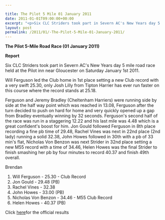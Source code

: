 ```yaml
---

title: The Pilot 5 Mile 01 January 2011
date: 2011-01-01T09:00:00+00:00
excerpt: "<p>Six CLC Striders took part in Severn AC's New Years day 5 mile road race held at the Pilot inn near Gloucester. The tremendous effort and determination shown by all six Striders resulted in 2 new club records and 3 PB's. Fantastic start to the new year, well done to all!, Brendan Ward (Club Chairman) Pilot 5 Mile Photos Report Results</p>"
layout: post
permalink: /2011/01/-The-Pilot-5-Mile-01-January-2011/
---
```

**The Pilot 5-Mile Road Race (01 January 2011)**

**<a name="report"></a>**

**Report**

Six CLC Striders took part in Severn AC's New Years day 5 mile road race held at the Pilot inn near Gloucester on Saturday January 1st 2011.

Will Ferguson led the Club home in 1st place setting a new Club record with a very swift 25.30, only Josh Lilly from Tipton Harrier has ever run faster on this course where the record stands at 25.18.

Ferguson and Jeremy Bradley (Cheltenham Harriers) were running side by side at the half way point which was reached in 13.08, Ferguson after the turn decided to push on hard for home and very quickly opened up a gap from Bradley eventually winning by 32 seconds. Ferguson's second half of the race was run in a staggering 12.22 and his last mile was 4.48 which is a great confident's boost for him. Jon Gould followed Ferguson in 8th place recording a fine pb time of 29.48, Rachel Vines was next in 22nd place (2nd lady) running a solid 32.38, John Howes followed in 30th with a pb of 33 min's flat, Nicholas Von Benzon was next Strider in 32nd place setting a new M55 record with a time of 34.46, Helen Howes was the final Strider to finish smashing her pb by four minutes to record 40.37 and finish 49th overall.

Brendan

1. Will Ferguson - 25.30 - Club Record  
8. Jon Gould - 29.48 (PB)  
22. Rachel Vines - 32.38  
30. John Howes - 33.00 (PB)  
32. Nicholas Von Benzon - 34.46 - M55 Club Record  
49. Helen Howes - 40.37 (PB)

Click <a href="http://www.severnac.co.uk/results.php" target="_blank" rel="nofollow">here</a>for the official results